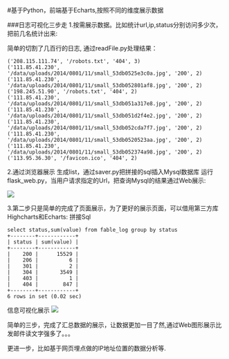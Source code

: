 #基于Python，前端基于Echarts,按照不同的维度展示数据

###日志可视化三步走
1.按需展示数据。比如统计url,ip,status分别访问多少次，把前几名统计出来:

简单的切割了几百行的日志, 通过readFile.py处理结果：
```base
('208.115.111.74', '/robots.txt', '404', 3)
('111.85.41.230', '/data/uploads/2014/0801/11/small_53db0525e3c0a.jpg', '200', 2)
('111.85.41.230', '/data/uploads/2014/0801/11/small_53db052801af8.jpg', '200', 2)
('198.245.51.90', '/robots.txt', '404', 2)
('111.85.41.230', '/data/uploads/2014/0801/11/small_53db051a317e8.jpg', '200', 2)
('111.85.41.230', '/data/uploads/2014/0801/11/small_53db051d2f4e2.jpg', '200', 2)
('111.85.41.230', '/data/uploads/2014/0801/11/small_53db052cda7f7.jpg', '200', 2)
('111.85.41.230', '/data/uploads/2014/0801/11/small_53db0520523aa.jpg', '200', 2)
('111.85.41.230', '/data/uploads/2014/0801/11/small_53db052374a98.jpg', '200', 2)
('113.95.36.30', '/favicon.ico', '404', 2)
```

2.通过浏览器展示
生成list，通过saver.py把拼接的sql插入Mysql数据库
运行flask_web.py，当用户请求指定的Url，把查询Mysql的结果通过Web展示:

![](https://github.com/luyidong/fable/blob/master/screen/http-url.png)

3.第二步只是简单的完成了页面展示，为了更好的展示页面，可以借用第三方库Highcharts和Echarts:
拼接Sql
```base
select status,sum(value) from fable_log group by status
+--------+------------+
| status | sum(value) |
+--------+------------+
|    200 |      15529 |
|    206 |          6 |
|    301 |          2 |
|    304 |       3549 |
|    403 |          1 |
|    404 |        847 |
+--------+------------+
6 rows in set (0.02 sec)
```
信息可视化展示
![](https://github.com/luyidong/fable/blob/master/screen/http-status.png)

简单的三步，完成了汇总数据的展示，让数据更加一目了然,通过Web图形展示比发邮件读文字强多了。。。

更进一步，比如基于网页埋点做的IP地址位置的数据分析等.
